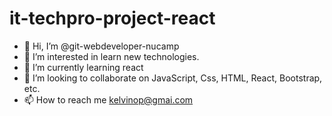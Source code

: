 # it-techpro-project-react
- 👋 Hi, I’m @git-webdeveloper-nucamp
- 👀 I’m interested in learn new technologies.
- 🌱 I’m currently learning react
- 💞️ I’m looking to collaborate on JavaScript, Css, HTML, React, Bootstrap, etc.
- 📫 How to reach me kelvinop@gmai.com
